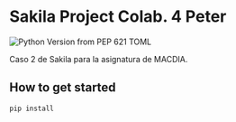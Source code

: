 # Sakila Project Colab. 4 Peter
![Python Version from PEP 621 TOML](https://img.shields.io/python/required-version-toml?tomlFilePath=https://raw.githubusercontent.com/Mandroide/cms-otek-backend/refs/heads/main/pyproject.toml)

Caso 2 de Sakila para la asignatura de MACDIA.


## How to get started

```bash
pip install
```